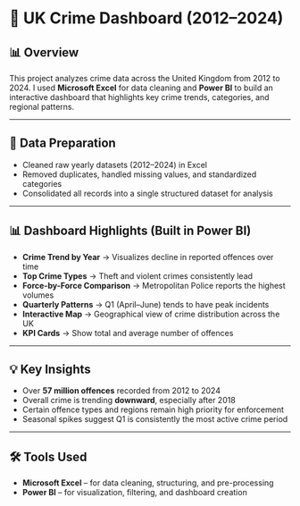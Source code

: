 # 🚨 UK Crime Dashboard (2012–2024)

## 📊 Overview
This project analyzes crime data across the United Kingdom from 2012 to 2024. I used **Microsoft Excel** for data cleaning and **Power BI** to build an interactive dashboard that highlights key crime trends, categories, and regional patterns.

---

## 🧹 Data Preparation
- Cleaned raw yearly datasets (2012–2024) in Excel
- Removed duplicates, handled missing values, and standardized categories
- Consolidated all records into a single structured dataset for analysis

---

## 📊 Dashboard Highlights (Built in Power BI)
- **Crime Trend by Year** → Visualizes decline in reported offences over time  
- **Top Crime Types** → Theft and violent crimes consistently lead  
- **Force-by-Force Comparison** → Metropolitan Police reports the highest volumes  
- **Quarterly Patterns** → Q1 (April–June) tends to have peak incidents  
- **Interactive Map** → Geographical view of crime distribution across the UK  
- **KPI Cards** → Show total and average number of offences

---

## 💡 Key Insights
- Over **57 million offences** recorded from 2012 to 2024  
- Overall crime is trending **downward**, especially after 2018  
- Certain offence types and regions remain high priority for enforcement  
- Seasonal spikes suggest Q1 is consistently the most active crime period

---

## 🛠️ Tools Used
- **Microsoft Excel** – for data cleaning, structuring, and pre-processing  
- **Power BI** – for visualization, filtering, and dashboard creation
